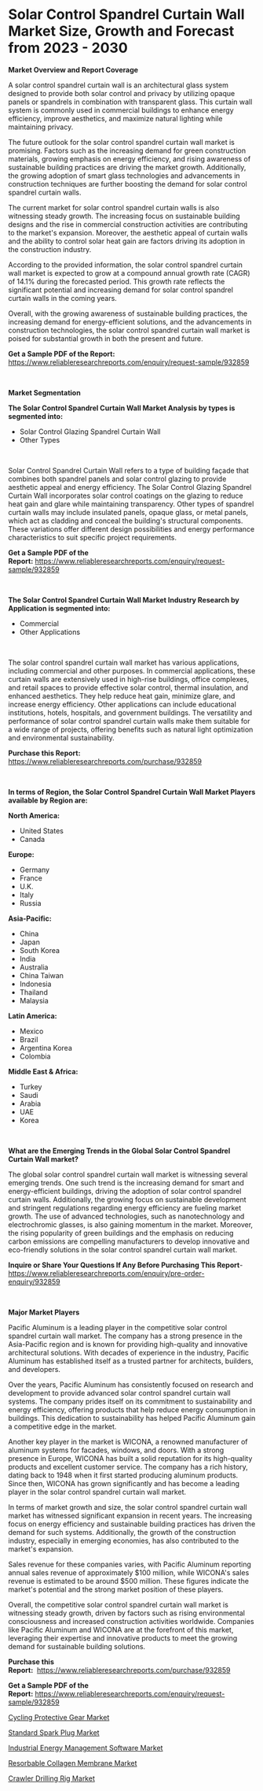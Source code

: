 <p><h1>Solar Control Spandrel Curtain Wall Market Size, Growth and Forecast from 2023 - 2030</h1></p><p><strong>Market Overview and Report Coverage</strong></p>
<p><p>A solar control spandrel curtain wall is an architectural glass system designed to provide both solar control and privacy by utilizing opaque panels or spandrels in combination with transparent glass. This curtain wall system is commonly used in commercial buildings to enhance energy efficiency, improve aesthetics, and maximize natural lighting while maintaining privacy.</p><p>The future outlook for the solar control spandrel curtain wall market is promising. Factors such as the increasing demand for green construction materials, growing emphasis on energy efficiency, and rising awareness of sustainable building practices are driving the market growth. Additionally, the growing adoption of smart glass technologies and advancements in construction techniques are further boosting the demand for solar control spandrel curtain walls.</p><p>The current market for solar control spandrel curtain walls is also witnessing steady growth. The increasing focus on sustainable building designs and the rise in commercial construction activities are contributing to the market's expansion. Moreover, the aesthetic appeal of curtain walls and the ability to control solar heat gain are factors driving its adoption in the construction industry.</p><p>According to the provided information, the solar control spandrel curtain wall market is expected to grow at a compound annual growth rate (CAGR) of 14.1% during the forecasted period. This growth rate reflects the significant potential and increasing demand for solar control spandrel curtain walls in the coming years.</p><p>Overall, with the growing awareness of sustainable building practices, the increasing demand for energy-efficient solutions, and the advancements in construction technologies, the solar control spandrel curtain wall market is poised for substantial growth in both the present and future.</p></p>
<p><strong>Get a Sample PDF of the Report:</strong> <a href="https://www.reliableresearchreports.com/enquiry/request-sample/932859">https://www.reliableresearchreports.com/enquiry/request-sample/932859</a></p>
<p>&nbsp;</p>
<p><strong>Market Segmentation</strong></p>
<p><strong>The Solar Control Spandrel Curtain Wall Market Analysis by types is segmented into:</strong></p>
<p><ul><li>Solar Control Glazing Spandrel Curtain Wall</li><li>Other Types</li></ul></p>
<p>&nbsp;</p>
<p><p>Solar Control Spandrel Curtain Wall refers to a type of building façade that combines both spandrel panels and solar control glazing to provide aesthetic appeal and energy efficiency. The Solar Control Glazing Spandrel Curtain Wall incorporates solar control coatings on the glazing to reduce heat gain and glare while maintaining transparency. Other types of spandrel curtain walls may include insulated panels, opaque glass, or metal panels, which act as cladding and conceal the building's structural components. These variations offer different design possibilities and energy performance characteristics to suit specific project requirements.</p></p>
<p><strong>Get a Sample PDF of the Report:</strong>&nbsp;<a href="https://www.reliableresearchreports.com/enquiry/request-sample/932859">https://www.reliableresearchreports.com/enquiry/request-sample/932859</a></p>
<p>&nbsp;</p>
<p><strong>The Solar Control Spandrel Curtain Wall Market Industry Research by Application is segmented into:</strong></p>
<p><ul><li>Commercial</li><li>Other Applications</li></ul></p>
<p>&nbsp;</p>
<p><p>The solar control spandrel curtain wall market has various applications, including commercial and other purposes. In commercial applications, these curtain walls are extensively used in high-rise buildings, office complexes, and retail spaces to provide effective solar control, thermal insulation, and enhanced aesthetics. They help reduce heat gain, minimize glare, and increase energy efficiency. Other applications can include educational institutions, hotels, hospitals, and government buildings. The versatility and performance of solar control spandrel curtain walls make them suitable for a wide range of projects, offering benefits such as natural light optimization and environmental sustainability.</p></p>
<p><strong>Purchase this Report:</strong>&nbsp; <a href="https://www.reliableresearchreports.com/purchase/932859">https://www.reliableresearchreports.com/purchase/932859</a></p>
<p>&nbsp;</p>
<p><strong>In terms of Region, the Solar Control Spandrel Curtain Wall Market Players available by Region are:</strong></p>
<p>
    <p> <strong> North America: </strong>
        <ul>
            <li>United States</li>
            <li>Canada</li>
        </ul>
        </p> 
    <p> <strong> Europe: </strong>
        <ul>
            <li>Germany</li>
            <li>France</li>
            <li>U.K.</li>
            <li>Italy</li>
            <li>Russia</li>
        </ul>
        </p> 
    <p> <strong> Asia-Pacific: </strong>
        <ul>
            <li>China</li>
            <li>Japan</li>
            <li>South Korea</li>
            <li>India</li>
            <li>Australia</li>
            <li>China Taiwan</li>
            <li>Indonesia</li>
            <li>Thailand</li>
            <li>Malaysia</li>
        </ul>
        </p> 
    <p> <strong> Latin America: </strong>
        <ul>
            <li>Mexico</li>
            <li>Brazil</li>
            <li>Argentina Korea</li>
            <li>Colombia</li>
        </ul>
        </p> 
    <p> <strong> Middle East & Africa: </strong>
        <ul>
            <li>Turkey</li>
            <li>Saudi</li>
            <li>Arabia</li>
            <li>UAE</li>
            <li>Korea</li>
        </ul>
    </p>
    </p>
<p>&nbsp;</p>
<p><strong>What are the Emerging Trends in the Global Solar Control Spandrel Curtain Wall market?</strong></p>
<p><p>The global solar control spandrel curtain wall market is witnessing several emerging trends. One such trend is the increasing demand for smart and energy-efficient buildings, driving the adoption of solar control spandrel curtain walls. Additionally, the growing focus on sustainable development and stringent regulations regarding energy efficiency are fueling market growth. The use of advanced technologies, such as nanotechnology and electrochromic glasses, is also gaining momentum in the market. Moreover, the rising popularity of green buildings and the emphasis on reducing carbon emissions are compelling manufacturers to develop innovative and eco-friendly solutions in the solar control spandrel curtain wall market.</p></p>
<p><strong>Inquire or Share Your Questions If Any Before Purchasing This Report</strong>- <a href="https://www.reliableresearchreports.com/enquiry/pre-order-enquiry/932859">https://www.reliableresearchreports.com/enquiry/pre-order-enquiry/932859</a></p>
<p>&nbsp;</p>
<p><strong>Major Market Players</strong></p>
<p><p>Pacific Aluminum is a leading player in the competitive solar control spandrel curtain wall market. The company has a strong presence in the Asia-Pacific region and is known for providing high-quality and innovative architectural solutions. With decades of experience in the industry, Pacific Aluminum has established itself as a trusted partner for architects, builders, and developers.</p><p>Over the years, Pacific Aluminum has consistently focused on research and development to provide advanced solar control spandrel curtain wall systems. The company prides itself on its commitment to sustainability and energy efficiency, offering products that help reduce energy consumption in buildings. This dedication to sustainability has helped Pacific Aluminum gain a competitive edge in the market.</p><p>Another key player in the market is WICONA, a renowned manufacturer of aluminum systems for facades, windows, and doors. With a strong presence in Europe, WICONA has built a solid reputation for its high-quality products and excellent customer service. The company has a rich history, dating back to 1948 when it first started producing aluminum products. Since then, WICONA has grown significantly and has become a leading player in the solar control spandrel curtain wall market.</p><p>In terms of market growth and size, the solar control spandrel curtain wall market has witnessed significant expansion in recent years. The increasing focus on energy efficiency and sustainable building practices has driven the demand for such systems. Additionally, the growth of the construction industry, especially in emerging economies, has also contributed to the market's expansion.</p><p>Sales revenue for these companies varies, with Pacific Aluminum reporting annual sales revenue of approximately $100 million, while WICONA's sales revenue is estimated to be around $500 million. These figures indicate the market's potential and the strong market position of these players.</p><p>Overall, the competitive solar control spandrel curtain wall market is witnessing steady growth, driven by factors such as rising environmental consciousness and increased construction activities worldwide. Companies like Pacific Aluminum and WICONA are at the forefront of this market, leveraging their expertise and innovative products to meet the growing demand for sustainable building solutions.</p></p>
<p><strong>Purchase this Report:</strong>&nbsp;&nbsp;<a href="https://www.reliableresearchreports.com/purchase/932859">https://www.reliableresearchreports.com/purchase/932859</a></p>
<p></p>
<p><strong>Get a Sample PDF of the Report:</strong>&nbsp;<a href="https://www.reliableresearchreports.com/enquiry/request-sample/932859">https://www.reliableresearchreports.com/enquiry/request-sample/932859</a></p>
<p><p><a href="https://medium.com/@mayrussel1912/cycling-protective-gear-market-size-growth-forecast-2023-2030-a61467735627">Cycling Protective Gear Market</a></p><p><a href="https://www.linkedin.com/pulse/standard-spark-plug-market-size-share-global-analysis-kklbe/">Standard Spark Plug Market</a></p><p><a href="https://medium.com/@raygrimes1999/industrial-energy-management-software-market-size-growth-forecast-2023-2030-569cda980688">Industrial Energy Management Software Market</a></p><p><a href="https://www.reportprime.com/resorbable-collagen-membrane-r7999">Resorbable Collagen Membrane Market</a></p><p><a href="https://www.reportprime.com/crawler-drilling-rig-r7220">Crawler Drilling Rig Market</a></p></p>